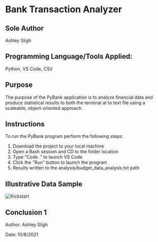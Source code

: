 # Bank Transaction Analyzer

## Sole Author

Ashley Sligh

## Programming Language/Tools Applied: 

Python, VS Code, CSV

## Purpose

The purpose of the PyBank application is to analyze financial data and produce statistical results to both the terminal at to text file using a scaleable, object-oriented approach.

## Instructions

To run the PyBank program perform the following steps:
1) Download the project to your local machine
2) Open a Bash session and CD to the folder location
3) Type "Code ." to launch VS Code
4) Click the "Run" button to launch the program
5) Results written to the analysis/budget_data_analysis.txt path

## Illustrative Data Sample

![Kickstart](Images/DataSample.png)

## Conclusion 1

Author: Ashley Sligh

Date: 10/8/2021
